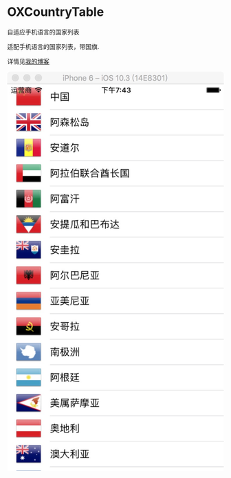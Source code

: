 # OXCountryTable
自适应手机语言的国家列表

适配手机语言的国家列表，带国旗.

详情见[我的博客](http://blog.csdn.net/Cloudox_/article/details/77014678)

![](https://github.com/Cloudox/OXCountryTable/blob/master/demo.jpg)
